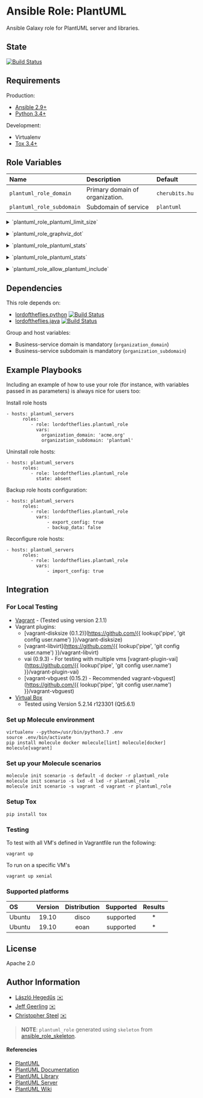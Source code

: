 # Ansible Role: PlantUML

Ansible Galaxy role for PlantUML server and libraries.

## State

[![Build Status](https://travis-ci.org/lordoftheflies/plantuml_role.svg?branch=master)](https://travis-ci.org/lordoftheflies/plantuml_role)

## Requirements

Production:
* [Ansible 2.9+](https://docs.ansible.com/ansible/latest/roadmap/ROADMAP_2_9.html)
* [Python 3.4+](https://www.python.org/downloads/release/python-340/)

Development:
* Virtualenv
* [Tox 3.4+](https://tox.readthedocs.io/en/3.4.0/index.html)

## Role Variables


| Name | Description | Default |
| :--- | :--- | :--- |
| `plantuml_role_domain` | Primary domain of organization. | `cherubits.hu` |
| `plantuml_role_subdomain` | Subdomain of service | `plantuml` |

<p>
<details>
<summary> `plantuml_role_plantuml_limit_size` </summary>

Limits image width and height.

Default value: Environment variable `PLANTUML_LIMIT_SIZE`=4096

</details>
</p>

<p>
<details>
<summary> `plantuml_role_graphviz_dot` </summary>

Link to `dot` executable.

Default value: Environment variable `GRAPHVIZ_DOT`=/usr/bin/dot

</details>
</p>

<p>
<details>
<summary> `plantuml_role_plantuml_stats` </summary>

Set it to `on` to enable [statistics report](http://plantuml.com/statistics-report)

Default value: Environment variable `PLANTUML_STATS`=`off`

</details>
</p>

<p>
<details>
<summary> `plantuml_role_plantuml_stats` </summary>

When calling the proxy endpoint, the value of `HTTP_AUTHORIZATION` will be used to set the HTTP Authorization header

Default value: Environment variable HTTP_AUTHORIZATION=`null`

</details>
</p>

<p>
<details>
<summary> `plantuml_role_allow_plantuml_include` </summary>

Enables `!include` processing which can read files from the server into diagrams. Files are read relative to the current working directory.
Default value: Environment variable ALLOW_PLANTUML_INCLUDE=`false`

</details>
</p>


## Dependencies

This role depends on:
* [lordoftheflies.python](https://galaxy.ansible.com/lordoftheflies/python_role) [![Build Status](https://travis-ci.org/lordoftheflies/python_role.svg?branch=master)](https://travis-ci.org/lordoftheflies/python_role)
* [lordoftheflies.java](https://galaxy.ansible.com/lordoftheflies/java_role) [![Build Status](https://travis-ci.org/lordoftheflies/python_role.svg?branch=master)](https://travis-ci.org/lordoftheflies/java_role)

Group and host variables:
* Business-service domain is mandatory (`organization_domain`)
* Business-service subdomain is mandatory (`organization_subdomain`)

## Example Playbooks

Including an example of how to use your role (for instance, with variables passed in as parameters) is always nice for users too:

Install role hosts
```yamlex
- hosts: plantuml_servers
      roles:
         - role: lordoftheflies.plantuml_role
           vars: 
             organization_domain: 'acme.org'
             organization_subdomain: 'plantuml'
```

Uninstall role hosts:
```yamlex
- hosts: plantuml_servers
      roles:
         - role: lordoftheflies.plantuml_role
           state: absent

```

Backup role hosts configuration:
```yamlex
- hosts: plantuml_servers
      roles:
         - role: lordoftheflies.plantuml_role
           vars:
               - export_config: true
               - backup_data: false
```
Reconfigure role hosts:
```yamlex
- hosts: plantuml_servers
      roles:
         - role: lordoftheflies.plantuml_role
           vars:
               - import_config: true
```

## Integration

### For Local Testing

* [Vagrant](https://www.vagrantup.com/) - (Tested using version 2.1.1)
* Vagrant plugins:
  * [vagrant-disksize (0.1.2)](https://github.com/{{ lookup('pipe', 'git config user.name') }}/vagrant-disksize)
  * [vagrant-libvirt](https://github.com/{{ lookup('pipe', 'git config user.name') }}/vagrant-libvirt)
  * vai (0.9.3) - For testing with multiple vms [vagrant-plugin-vai](https://github.com/{{ lookup('pipe', 'git config user.name') }}/vagrant-plugin-vai)
  * [vagrant-vbguest (0.15.2) - Recommended vagrant-vbguest](https://github.com/{{ lookup('pipe', 'git config user.name') }}/vagrant-vbguest)
* [Virtual Box](https://www.virtualbox.org/)
  * Tested using Version 5.2.14 r123301 (Qt5.6.1)

### Set up Molecule environment
```shell script
virtualenv --python=/usr/bin/python3.7 .env
source .env/bin/activate
pip install molecule docker molecule[lint] molecule[docker] molecule[vagrant]
```

### Set up your Molecule scenarios
```shell script
molecule init scenario -s default -d docker -r plantuml_role
molecule init scenario -s lxd -d lxd -r plantuml_role
molecule init scenario -s vagrant -d vagrant -r plantuml_role
```

### Setup Tox
```shell script
pip install tox
```


### Testing

To test with all VM's defined in Vagrantfile run the following:

```shell
vagrant up
```

To run on a specific VM's
```shell
vagrant up xenial
```

### Supported platforms

| OS | Version | Distribution | Supported | Results  |
| :--- | :---: | :---: | :---: | :---: |
| Ubuntu | 19.10 | disco | supported | * |
| Ubuntu | 19.10 | eoan | supported | * |

## License

Apache 2.0

## Author Information

* [László Hegedűs](https://github.com/lordoftheflies) [:envelope:](mailto:laszlo.hegedus@cherubits.hu)
* [Jeff Geerling](https://github.com/geerlingguy) [:envelope:](mailto:laszlo.hegedus@cherubits.hu)
* [Christopher Steel](https://github.com/csteel) [:envelope:](mailto:christopher.steel@mcgill.ca)
> **NOTE**: `plantuml_role` generated using `skeleton` from [ansible_role_skeleton](https://github.com/lordoftheflies/ansible_role_skeleton).

#### Referencies

* [PlantUML](https://github.com/lordoftheflies/plantuml)
* [PlantUML Documentation](https://github.com/lordoftheflies/plantuml-documentation)
* [PlantUML Library](https://github.com/lordoftheflies/plantuml-stdlib)
* [PlantUML Server](https://github.com/lordoftheflies/plantuml-server)
* [PlantUML Wiki](https://github.com/lordoftheflies/plantuml-wiki)

